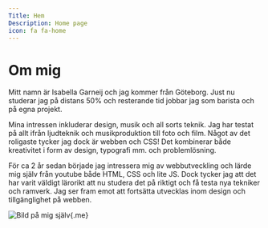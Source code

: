 ```yaml
---
Title: Hem
Description: Home page
icon: fa fa-home
---
```


Om mig
==========================

Mitt namn är Isabella Garneij och jag kommer från Göteborg. Just nu studerar jag på distans 50% och resterande tid jobbar jag som barista och på egna projekt. 

Mina intressen inkluderar design, musik och all sorts teknik. Jag har testat på allt ifrån ljudteknik och musikproduktion till foto och film. Något av det roligaste tycker jag dock är webben och CSS! Det kombinerar både kreativitet i form av design, typografi mm. och problemlösning.

För ca 2 år sedan började jag intressera mig av webbutveckling och lärde mig själv från youtube både HTML, CSS och lite JS. Dock tycker jag att det har varit väldigt lärorikt att nu studera det på riktigt och få testa nya tekniker och ramverk. Jag ser fram emot att fortsätta utvecklas inom design och tillgänglighet på webben. 

![Bild på mig själv](%base_url%/image/me2.png){.me}
<!-- ![illustration av en kaffekopp och socker](%base_url%/image/kaffe_illustration.png){.me} -->

